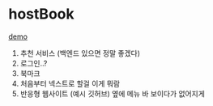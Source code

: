 # hostBook

[demo](https://pvvng.github.io/hostBook/)

1. 추천 서비스 (백엔드 있으면 정말 좋겠다)
2. 로그인..?
3. 북마크
4. 처음부터 넥스트로 할걸 이게 뭐람
5. 반응형 웹사이트 (예시 깃허브) 옆에 메뉴 바 보이다가 없어지게


